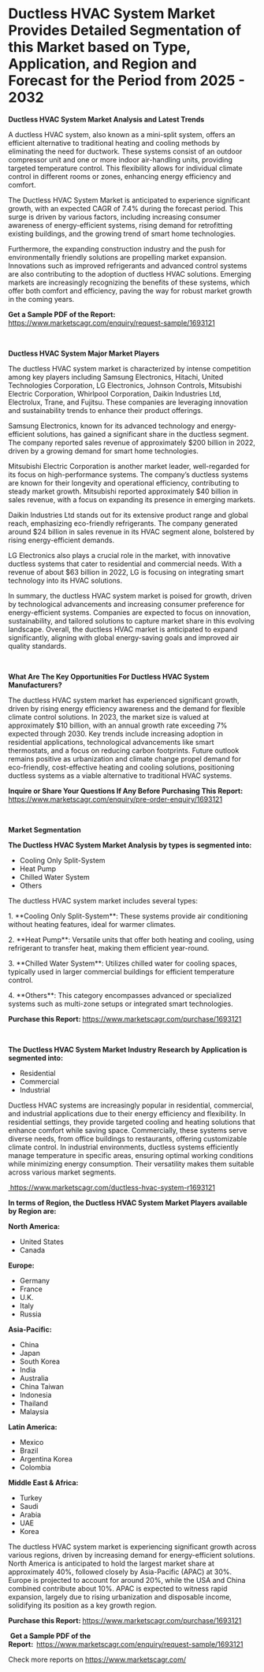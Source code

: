 <p><h1>Ductless HVAC System Market Provides Detailed Segmentation of this Market based on Type, Application, and Region and Forecast for the Period from 2025 - 2032</h1></p><p><strong>Ductless HVAC System Market Analysis and Latest Trends</strong></p>
<p><p>A ductless HVAC system, also known as a mini-split system, offers an efficient alternative to traditional heating and cooling methods by eliminating the need for ductwork. These systems consist of an outdoor compressor unit and one or more indoor air-handling units, providing targeted temperature control. This flexibility allows for individual climate control in different rooms or zones, enhancing energy efficiency and comfort.</p><p>The Ductless HVAC System Market is anticipated to experience significant growth, with an expected CAGR of 7.4% during the forecast period. This surge is driven by various factors, including increasing consumer awareness of energy-efficient systems, rising demand for retrofitting existing buildings, and the growing trend of smart home technologies. </p><p>Furthermore, the expanding construction industry and the push for environmentally friendly solutions are propelling market expansion. Innovations such as improved refrigerants and advanced control systems are also contributing to the adoption of ductless HVAC solutions. Emerging markets are increasingly recognizing the benefits of these systems, which offer both comfort and efficiency, paving the way for robust market growth in the coming years.</p></p>
<p><strong>Get a Sample PDF of the Report:&nbsp;</strong> <a href="https://www.marketscagr.com/enquiry/request-sample/1693121?utm_campaign=1901&utm_medium=2&utm_source=Github&utm_content=ia&utm_term=20022025&utm_id=ductless-hvac-system">https://www.marketscagr.com/enquiry/request-sample/1693121</a></p>
<p>&nbsp;</p>
<p><strong>Ductless HVAC System Major Market Players</strong></p>
<p><p>The ductless HVAC system market is characterized by intense competition among key players including Samsung Electronics, Hitachi, United Technologies Corporation, LG Electronics, Johnson Controls, Mitsubishi Electric Corporation, Whirlpool Corporation, Daikin Industries Ltd, Electrolux, Trane, and Fujitsu. These companies are leveraging innovation and sustainability trends to enhance their product offerings.</p><p>Samsung Electronics, known for its advanced technology and energy-efficient solutions, has gained a significant share in the ductless segment. The company reported sales revenue of approximately $200 billion in 2022, driven by a growing demand for smart home technologies.</p><p>Mitsubishi Electric Corporation is another market leader, well-regarded for its focus on high-performance systems. The company’s ductless systems are known for their longevity and operational efficiency, contributing to steady market growth. Mitsubishi reported approximately $40 billion in sales revenue, with a focus on expanding its presence in emerging markets.</p><p>Daikin Industries Ltd stands out for its extensive product range and global reach, emphasizing eco-friendly refrigerants. The company generated around $24 billion in sales revenue in its HVAC segment alone, bolstered by rising energy-efficient demands.</p><p>LG Electronics also plays a crucial role in the market, with innovative ductless systems that cater to residential and commercial needs. With a revenue of about $63 billion in 2022, LG is focusing on integrating smart technology into its HVAC solutions.</p><p>In summary, the ductless HVAC system market is poised for growth, driven by technological advancements and increasing consumer preference for energy-efficient systems. Companies are expected to focus on innovation, sustainability, and tailored solutions to capture market share in this evolving landscape. Overall, the ductless HVAC market is anticipated to expand significantly, aligning with global energy-saving goals and improved air quality standards.</p></p>
<p>&nbsp;</p>
<p><strong>What Are The Key Opportunities For Ductless HVAC System Manufacturers?</strong></p>
<p><p>The ductless HVAC system market has experienced significant growth, driven by rising energy efficiency awareness and the demand for flexible climate control solutions. In 2023, the market size is valued at approximately $10 billion, with an annual growth rate exceeding 7% expected through 2030. Key trends include increasing adoption in residential applications, technological advancements like smart thermostats, and a focus on reducing carbon footprints. Future outlook remains positive as urbanization and climate change propel demand for eco-friendly, cost-effective heating and cooling solutions, positioning ductless systems as a viable alternative to traditional HVAC systems.</p></p>
<p><strong>Inquire or Share Your Questions If Any Before Purchasing This Report:</strong> <a href="https://www.marketscagr.com/enquiry/pre-order-enquiry/1693121?utm_campaign=1901&utm_medium=2&utm_source=Github&utm_content=ia&utm_term=20022025&utm_id=ductless-hvac-system">https://www.marketscagr.com/enquiry/pre-order-enquiry/1693121</a></p>
<p>&nbsp;</p>
<p><strong>Market Segmentation</strong></p>
<p><strong>The Ductless HVAC System Market Analysis by types is segmented into:</strong></p>
<p><ul><li>Cooling Only Split-System</li><li>Heat Pump</li><li>Chilled Water System</li><li>Others</li></ul></p>
<p><p>The ductless HVAC system market includes several types: </p><p>1. **Cooling Only Split-System**: These systems provide air conditioning without heating features, ideal for warmer climates.  </p><p>2. **Heat Pump**: Versatile units that offer both heating and cooling, using refrigerant to transfer heat, making them efficient year-round.  </p><p>3. **Chilled Water System**: Utilizes chilled water for cooling spaces, typically used in larger commercial buildings for efficient temperature control.  </p><p>4. **Others**: This category encompasses advanced or specialized systems such as multi-zone setups or integrated smart technologies.</p></p>
<p><strong>Purchase this Report:&nbsp;</strong><a href="https://www.marketscagr.com/purchase/1693121?utm_campaign=1901&utm_medium=2&utm_source=Github&utm_content=ia&utm_term=20022025&utm_id=ductless-hvac-system">https://www.marketscagr.com/purchase/1693121</a></p>
<p>&nbsp;</p>
<p><strong>The Ductless HVAC System Market Industry Research by Application is segmented into:</strong></p>
<p><ul><li>Residential</li><li>Commercial</li><li>Industrial</li></ul></p>
<p><p>Ductless HVAC systems are increasingly popular in residential, commercial, and industrial applications due to their energy efficiency and flexibility. In residential settings, they provide targeted cooling and heating solutions that enhance comfort while saving space. Commercially, these systems serve diverse needs, from office buildings to restaurants, offering customizable climate control. In industrial environments, ductless systems efficiently manage temperature in specific areas, ensuring optimal working conditions while minimizing energy consumption. Their versatility makes them suitable across various market segments.</p></p>
<p><a href="https://www.marketscagr.com/ductless-hvac-system-r1693121?utm_campaign=1901&utm_medium=2&utm_source=Github&utm_content=ia&utm_term=20022025&utm_id=ductless-hvac-system">&nbsp;https://www.marketscagr.com/ductless-hvac-system-r1693121</a></p>
<p><strong>In terms of Region, the Ductless HVAC System Market Players available by Region are:</strong></p>
<p>
    <p> <strong> North America: </strong>
        <ul>
            <li>United States</li>
            <li>Canada</li>
        </ul>
        </p> 
    <p> <strong> Europe: </strong>
        <ul>
            <li>Germany</li>
            <li>France</li>
            <li>U.K.</li>
            <li>Italy</li>
            <li>Russia</li>
        </ul>
        </p> 
    <p> <strong> Asia-Pacific: </strong>
        <ul>
            <li>China</li>
            <li>Japan</li>
            <li>South Korea</li>
            <li>India</li>
            <li>Australia</li>
            <li>China Taiwan</li>
            <li>Indonesia</li>
            <li>Thailand</li>
            <li>Malaysia</li>
        </ul>
        </p> 
    <p> <strong> Latin America: </strong>
        <ul>
            <li>Mexico</li>
            <li>Brazil</li>
            <li>Argentina Korea</li>
            <li>Colombia</li>
        </ul>
        </p> 
    <p> <strong> Middle East & Africa: </strong>
        <ul>
            <li>Turkey</li>
            <li>Saudi</li>
            <li>Arabia</li>
            <li>UAE</li>
            <li>Korea</li>
        </ul>
    </p>
    </p>
<p><p>The ductless HVAC system market is experiencing significant growth across various regions, driven by increasing demand for energy-efficient solutions. North America is anticipated to hold the largest market share at approximately 40%, followed closely by Asia-Pacific (APAC) at 30%. Europe is projected to account for around 20%, while the USA and China combined contribute about 10%. APAC is expected to witness rapid expansion, largely due to rising urbanization and disposable income, solidifying its position as a key growth region.</p></p>
<p><strong>Purchase this Report: </strong><a href="https://www.marketscagr.com/purchase/1693121?utm_campaign=1901&utm_medium=2&utm_source=Github&utm_content=ia&utm_term=20022025&utm_id=ductless-hvac-system">https://www.marketscagr.com/purchase/1693121</a></p>
<p>&nbsp;<strong>Get a Sample PDF of the Report:&nbsp;&nbsp;</strong><a href="https://www.marketscagr.com/enquiry/request-sample/1693121?utm_campaign=1901&utm_medium=2&utm_source=Github&utm_content=ia&utm_term=20022025&utm_id=ductless-hvac-system">https://www.marketscagr.com/enquiry/request-sample/1693121</a></p>
<p><strong></strong></p>
<p>Check more reports on <a href="https://www.marketscagr.com/?utm_campaign=1901&utm_medium=2&utm_source=Github&utm_content=ia&utm_term=20022025&utm_id=ductless-hvac-system">https://www.marketscagr.com/</a></p>